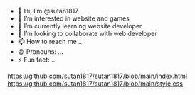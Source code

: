 - 👋 Hi, I’m @sutan1817
- 👀 I’m interested in website and games
- 🌱 I’m currently learning website developer
- 💞️ I’m looking to collaborate with web developer 
- 📫 How to reach me ...
- 😄 Pronouns: ...
- ⚡ Fun fact: ...

<!---
sutan1817/sutan1817 is a ✨ special ✨ repository because its `README.md` (this file) appears on your GitHub profile.
You can click the Preview link to take a look at your changes.
--->
https://github.com/sutan1817/sutan1817/blob/main/index.html
https://github.com/sutan1817/sutan1817/blob/main/style.css